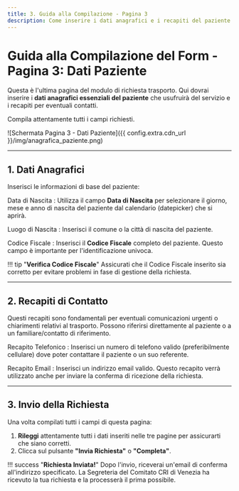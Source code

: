 ```yaml
---
title: 3. Guida alla Compilazione - Pagina 3
description: Come inserire i dati anagrafici e i recapiti del paziente nel form di richiesta trasporto.
---
```


# Guida alla Compilazione del Form - Pagina 3: Dati Paziente

Questa è l'ultima pagina del modulo di richiesta trasporto. Qui dovrai inserire i **dati anagrafici essenziali del paziente** che usufruirà del servizio e i recapiti per eventuali contatti.

Compila attentamente tutti i campi richiesti.

![Schermata Pagina 3 - Dati Paziente]({{ config.extra.cdn_url }}/img/anagrafica_paziente.png)

---

## 1. Dati Anagrafici

Inserisci le informazioni di base del paziente:

Data di Nascita
:   Utilizza il campo **Data di Nascita** per selezionare il giorno, mese e anno di nascita del paziente dal calendario (datepicker) che si aprirà.

Luogo di Nascita
:   Inserisci il comune o la città di nascita del paziente.

Codice Fiscale
:   Inserisci il **Codice Fiscale** completo del paziente. Questo campo è importante per l'identificazione univoca.

!!! tip "**Verifica Codice Fiscale**"
    Assicurati che il Codice Fiscale inserito sia corretto per evitare problemi in fase di gestione della richiesta.

---

## 2. Recapiti di Contatto

Questi recapiti sono fondamentali per eventuali comunicazioni urgenti o chiarimenti relativi al trasporto. Possono riferirsi direttamente al paziente o a un familiare/contatto di riferimento.

Recapito Telefonico
:   Inserisci un numero di telefono valido (preferibilmente cellulare) dove poter contattare il paziente o un suo referente.

Recapito Email
:   Inserisci un indirizzo email valido. Questo recapito verrà utilizzato anche per inviare la conferma di ricezione della richiesta.

---

## 3. Invio della Richiesta

Una volta compilati tutti i campi di questa pagina:

1.  **Rileggi** attentamente tutti i dati inseriti nelle tre pagine per assicurarti che siano corretti.
2.  Clicca sul pulsante **"Invia Richiesta"** o **"Completa"**.

!!! success "**Richiesta Inviata!**"
    Dopo l'invio, riceverai un'email di conferma all'indirizzo specificato. La Segreteria del Comitato CRI di Venezia ha ricevuto la tua richiesta e la processerà il prima possibile.
